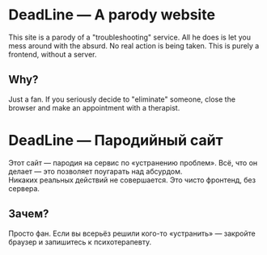 
# DeadLine — A parody website

This site is a parody of a "troubleshooting" service. All he does is let you mess around with the absurd. 
No real action is being taken. This is purely a frontend, without a server.

## Why?

Just a fan. If you seriously decide to "eliminate" someone, close the browser and make an appointment with a therapist.



# DeadLine — Пародийный сайт

Этот сайт — пародия на сервис по «устранению проблем». Всё, что он делает — это позволяет поугарать над абсурдом.  
Никаких реальных действий не совершается. Это чисто фронтенд, без сервера.

## Зачем?

Просто фан. Если вы всерьёз решили кого-то «устранить» — закройте браузер и запишитесь к психотерапевту.
